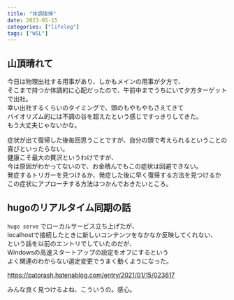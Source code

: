 ```yaml
---
title: "体調復帰"
date: 2023-05-15
categories: ["lifelog"]
tags: ["WSL"]
---
```


## 山頂晴れて

今日は物理出社する用事があり、しかもメインの用事が夕方で、  
そこまで持つか体調的に心配だったので、午前中までうちにいて夕方ターゲットで出社。  
幸い出社するくらいのタイミングで、頭のもやもやもさえてきて  
バイオリズム的には不調の谷を超えたという感じですっきりしてきた。  
もう大丈夫じゃないかな。

症状が出て復帰した後毎回思うことですが、自分の頭で考えられるということの喜びといったらない。  
健康こそ最大の贅沢というわけですが、  
今は原因がわかってないので、お金積んでもこの症状は回避できない。  
発症するトリガーを見つけるか、発症した後に早く復帰する方法を見つけるか  
この症状にアプローチする方法はつかんでおきたいところ。


## hugoのリアルタイム同期の話

`hugo serve` でローカルサービス立ち上げたが、  
localhostで接続したときに新しいコンテンツをなかなか反映してくれない、  
という話を以前のエントリでしていたのだが、  
Windowsの高速スタートアップの設定をオフにするという  
よく関連のわからない選定変更でうまく動くようになった。

https://patorash.hatenablog.com/entry/2021/01/15/023617

みんな良く見つけるよね、こういうの。感心。
